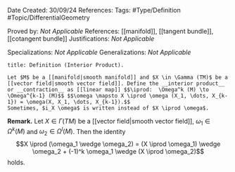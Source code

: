 <div class="topSpace"></div>

Date Created: 30/09/24
References: 
Tags: #Type/Definition #Topic/DifferentialGeometry

Proved by: <i>Not Applicable</i>
References: [[manifold]], [[tangent bundle]], [[cotangent bundle]]
Justifications: <i>Not Applicable</i>

Specializations: <i>Not Applicable</i>
Generalizations: <i>Not Applicable</i>

``` ad-Definition
title: Definition (Interior Product).

Let $M$ be a [[manifold|smooth manifold]] and $X \in \Gamma (TM)$ be a [[vector field|smooth vector field]]. Define the __interior product__ or __contraction__ as [[linear map]] $$\iprod:  \Omega^k (M) \to \Omega^{k-1} (M)$$ $$\omega \mapsto X \iprod \omega (X_1, \dots, X_{k-1}) = \omega(X, X_1, \dots, X_{k-1}).$$
Sometimes, $i_X \omega$ is written instead of $X \iprod \omega$.
```

**Remark.**
Let $X \in \Gamma(TM)$ be a [[vector field|smooth vector field]], $\omega_1 \in \Omega^k(M)$ and $\omega_2 \in \Omega^l(M)$. Then the identity $$X \iprod (\omega_1 \wedge \omega_2) = (X \iprod \omega_1) \wedge \omega_2 + (-1)^k \omega_1 \wedge (X \iprod \omega_2)$$ holds.